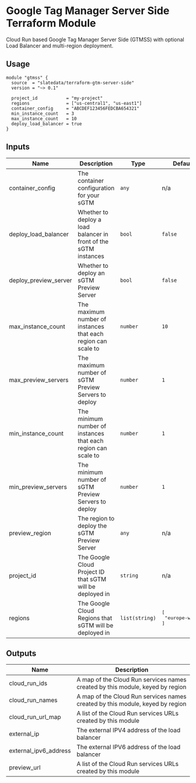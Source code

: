 # Google Tag Manager Server Side Terraform Module

Cloud Run based Google Tag Manager Server Side (GTMSS) with optional Load Balancer and multi-region deployment.

## Usage

```hcl
module "gtmss" {
  source  = "slatedata/terraform-gtm-server-side"
  version = "~> 0.1"

  project_id           = "my-project"
  regions              = ["us-central1", "us-east1"]
  container_config     = "ABCDEF123456FEDCBA654321"
  min_instance_count   = 3
  max_instance_count   = 10
  deploy_load_balancer = true
}
```
<!-- BEGINNING OF PRE-COMMIT-TERRAFORM DOCS HOOK -->
## Inputs

| Name | Description | Type | Default | Required |
|------|-------------|------|---------|:--------:|
| container\_config | The container configuration for your sGTM | `any` | n/a | yes |
| deploy\_load\_balancer | Whether to deploy a load balancer in front of the sGTM instances | `bool` | `false` | no |
| deploy\_preview\_server | Whether to deploy an sGTM Preview Server | `bool` | `false` | no |
| max\_instance\_count | The maximum number of instances that each region can scale to | `number` | `10` | no |
| max\_preview\_servers | The maximum number of sGTM Preview Servers to deploy | `number` | `1` | no |
| min\_instance\_count | The minimum number of instances that each region can scale to | `number` | `1` | no |
| min\_preview\_servers | The minimum number of sGTM Preview Servers to deploy | `number` | `1` | no |
| preview\_region | The region to deploy the sGTM Preview Server | `any` | n/a | yes |
| project\_id | The Google Cloud Project ID that sGTM will be deployed in | `string` | n/a | yes |
| regions | The Google Cloud Regions that sGTM will be deployed in | `list(string)` | <pre>[<br>  "europe-west1"<br>]</pre> | no |

## Outputs

| Name | Description |
|------|-------------|
| cloud\_run\_ids | A map of the Cloud Run services names created by this module, keyed by region |
| cloud\_run\_names | A map of the Cloud Run services names created by this module, keyed by region |
| cloud\_run\_url\_map | A list of the Cloud Run services URLs created by this module |
| external\_ip | The external IPV4 address of the load balancer |
| external\_ipv6\_address | The external IPV6 address of the load balancer |
| preview\_url | A list of the Cloud Run services URLs created by this module |

<!-- END OF PRE-COMMIT-TERRAFORM DOCS HOOK -->